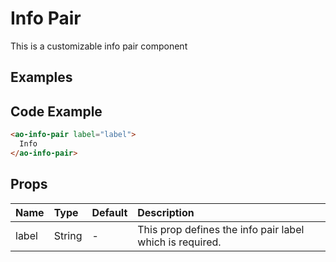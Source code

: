 # Info Pair

This is a customizable info pair component

## Examples

<Doc-InfoPair/>

## Code Example
```html
<ao-info-pair label="label">
  Info
</ao-info-pair>
```

## Props

| Name         | Type     | Default | Description                                                           |
|:-------------|:---------|:---------|:----------------------------------------------------------------------|
| label | String | - | This prop defines the info pair label which is required. |
